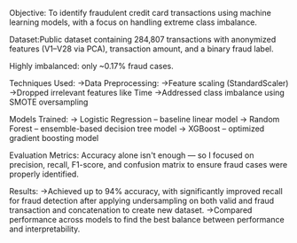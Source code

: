 Objective: To identify fraudulent credit card transactions using machine learning models, with a focus on handling extreme class imbalance.

Dataset:Public dataset containing 284,807 transactions with anonymized features (V1–V28 via PCA), transaction amount, and a binary fraud label.

Highly imbalanced: only ~0.17% fraud cases.

Techniques Used:
->Data Preprocessing:
->Feature scaling (StandardScaler)
->Dropped irrelevant features like Time
->Addressed class imbalance using SMOTE oversampling

Models Trained:
-> Logistic Regression – baseline linear model
-> Random Forest – ensemble-based decision tree model
-> XGBoost – optimized gradient boosting model

Evaluation Metrics:
Accuracy alone isn't enough — so I focused on precision, recall, F1-score, and confusion matrix to ensure fraud cases were properly identified.

Results:
->Achieved up to 94% accuracy, with significantly improved recall for fraud detection after applying undersampling on both valid and fraud transaction and concatenation to create new dataset.
->Compared performance across models to find the best balance between performance and interpretability.
